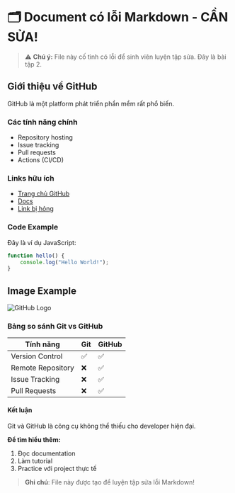 # 🗂️ Document có lỗi Markdown - CẦN SỬA!

> ⚠️ **Chú ý:** File này cố tình có lỗi để sinh viên luyện tập sửa. Đây là bài tập 2.

## Giới thiệu về GitHub
GitHub là một platform phát triển phần mềm rất phổ biến.

### Các tính năng chính

- Repository hosting
- Issue tracking  
- Pull requests
- Actions (CI/CD)

### Links hữu ích
- [Trang chủ GitHub](https://github.com)
- [Docs](https://docs.github.com) 
- [Link bị hỏng](https://broken-link.com)

### Code Example

Đây là ví dụ JavaScript:

```javascript
function hello() {
    console.log("Hello World!");
}
```

## Image Example

![GitHub Logo](https://github.githubassets.com/images/modules/logos_page/GitHub-Mark.png)

### Bảng so sánh Git vs GitHub

| Tính năng | Git | GitHub
|----------|-----|--------|
| Version Control | ✅ | ✅ |
| Remote Repository | ❌ | ✅  | 
| Issue Tracking | ❌ | ✅ |
| Pull Requests | ❌ | ✅ |

#### Kết luận

Git và GitHub là công cụ không thể thiếu cho developer hiện đại.

**Để tìm hiểu thêm:**
1. Đọc documentation
2. Làm tutorial
3. Practice với project thực tế

> **Ghi chú**: File này được tạo để luyện tập sửa lỗi Markdown!
